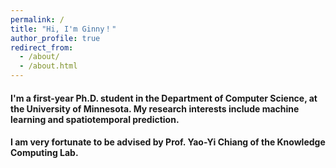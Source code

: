 ```yaml
---
permalink: /
title: "Hi, I'm Ginny！"
author_profile: true
redirect_from: 
  - /about/
  - /about.html
---
```


#### I'm a first-year Ph.D. student in the Department of Computer Science, at the University of Minnesota. My research interests include machine learning and spatiotemporal prediction.

#### I am very fortunate to be advised by Prof. Yao-Yi Chiang of the Knowledge Computing Lab.
